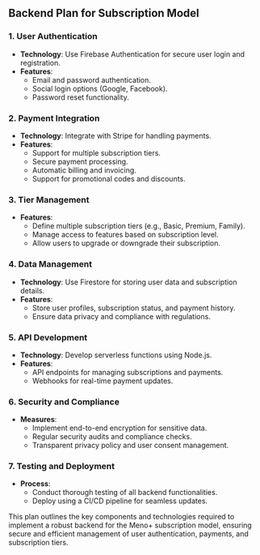 ## Backend Plan for Subscription Model

### 1. User Authentication
- **Technology**: Use Firebase Authentication for secure user login and registration.
- **Features**:
  - Email and password authentication.
  - Social login options (Google, Facebook).
  - Password reset functionality.

### 2. Payment Integration
- **Technology**: Integrate with Stripe for handling payments.
- **Features**:
  - Support for multiple subscription tiers.
  - Secure payment processing.
  - Automatic billing and invoicing.
  - Support for promotional codes and discounts.

### 3. Tier Management
- **Features**:
  - Define multiple subscription tiers (e.g., Basic, Premium, Family).
  - Manage access to features based on subscription level.
  - Allow users to upgrade or downgrade their subscription.

### 4. Data Management
- **Technology**: Use Firestore for storing user data and subscription details.
- **Features**:
  - Store user profiles, subscription status, and payment history.
  - Ensure data privacy and compliance with regulations.

### 5. API Development
- **Technology**: Develop serverless functions using Node.js.
- **Features**:
  - API endpoints for managing subscriptions and payments.
  - Webhooks for real-time payment updates.

### 6. Security and Compliance
- **Measures**:
  - Implement end-to-end encryption for sensitive data.
  - Regular security audits and compliance checks.
  - Transparent privacy policy and user consent management.

### 7. Testing and Deployment
- **Process**:
  - Conduct thorough testing of all backend functionalities.
  - Deploy using a CI/CD pipeline for seamless updates.

This plan outlines the key components and technologies required to implement a robust backend for the Meno+ subscription model, ensuring secure and efficient management of user authentication, payments, and subscription tiers.